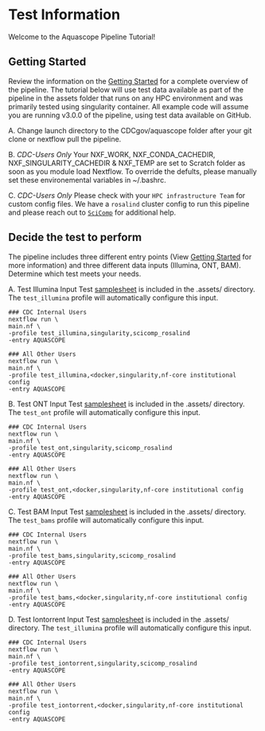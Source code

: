 # Test Information
Welcome to the Aquascope Pipeline Tutorial!

## Getting Started
Review the information on the [Getting Started](https://cdcgov.github.io/aquascope/user-guide/getting-started/) for a complete overview of the pipeline. The tutorial below will use test data available as part of the pipeline in the assets folder that runs on any HPC environment and was primarily tested using singularity container. All example code will assume you are running v3.0.0 of the pipeline, using test data available on GitHub.

A. Change launch directory to the CDCgov/aquascope folder after your git clone or nextflow pull the pipeline.

B. *CDC-Users Only* Your NXF_WORK, NXF_CONDA_CACHEDIR, NXF_SINGULARITY_CACHEDIR & NXF_TEMP are set to Scratch folder as soon as you module load Nextflow. To override the defults, please manually set these environemental variables in ~/.bashrc.

C. *CDC-Users Only* Please check with your `HPC infrastructure Team` for custom config files. We have a `rosalind` cluster config to run this pipeline and please reach out to [`SciComp`](https://info.biotech.cdc.gov/info/helpdesk/) for additional help.


## Decide the test to perform
The pipeline includes three different entry points (View [Getting Started](https://github.com/CDCgov/aquascope/blob/feature_docs/docs/user-guide/getting-started.md) for more information) and three different data inputs (Illumina, ONT, BAM). Determine which test meets your needs.

A. Test Illumina Input 
Test [samplesheet](https://github.com/CDCgov/aquascope/blob/dev/assets/samplesheet_test_illumina.csv) is included in the .assets/ directory. The `test_illumina` profile will automatically configure this input.

```
### CDC Internal Users
nextflow run \
main.nf \
-profile test_illumina,singularity,scicomp_rosalind
-entry AQUASCOPE

### All Other Users
nextflow run \
main.nf \
-profile test_illumina,<docker,singularity,nf-core institutional config
-entry AQUASCOPE
```

B. Test ONT Input 
Test [samplesheet](https://github.com/CDCgov/aquascope/blob/dev/assets/samplesheet_test_ont.csv) is included in the .assets/ directory. The `test_ont` profile will automatically configure this input.

```
### CDC Internal Users
nextflow run \
main.nf \
-profile test_ont,singularity,scicomp_rosalind
-entry AQUASCOPE

### All Other Users
nextflow run \
main.nf \
-profile test_ont,<docker,singularity,nf-core institutional config
-entry AQUASCOPE
```

C. Test BAM Input 
Test [samplesheet](https://github.com/CDCgov/aquascope/blob/main/assets/samplesheet_test_bam.csv) is included in the .assets/ directory. The `test_bams` profile will automatically configure this input.

```
### CDC Internal Users
nextflow run \
main.nf \
-profile test_bams,singularity,scicomp_rosalind
-entry AQUASCOPE

### All Other Users
nextflow run \
main.nf \
-profile test_bams,<docker,singularity,nf-core institutional config
-entry AQUASCOPE
```
D. Test Iontorrent Input
Test [samplesheet](https://github.com/CDCgov/aquascope/blob/dev/assets/samplesheet_test_iontorrent.csv) is included in the .assets/ directory. The `test_illumina` profile will automatically configure this input.

```
### CDC Internal Users
nextflow run \
main.nf \
-profile test_iontorrent,singularity,scicomp_rosalind
-entry AQUASCOPE

### All Other Users
nextflow run \
main.nf \
-profile test_iontorrent,<docker,singularity,nf-core institutional config
-entry AQUASCOPE
```


